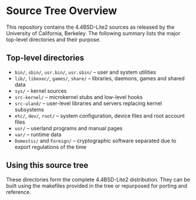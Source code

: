 # Source Tree Overview

This repository contains the 4.4BSD-Lite2 sources as released by the University of California, Berkeley. The following summary lists the major top-level directories and their purpose.

## Top-level directories

- `bin/`, `sbin/`, `usr.bin/`, `usr.sbin/` – user and system utilities
- `lib/`, `libexec/`, `games/`, `share/` – libraries, daemons, games and shared data
- `sys/` – kernel sources
- `src-kernel/` – microkernel stubs and low-level hooks
- `src-uland/` – user-level libraries and servers replacing kernel subsystems
- `etc/`, `dev/`, `root/` – system configuration, device files and root account files
- `usr/` – userland programs and manual pages
- `var/` – runtime data
- `Domestic/` and `Foreign/` – cryptographic software separated due to export regulations of the time

## Using this source tree

These directories form the complete 4.4BSD-Lite2 distribution. They can be built using the makefiles provided in the tree or repurposed for porting and reference.
